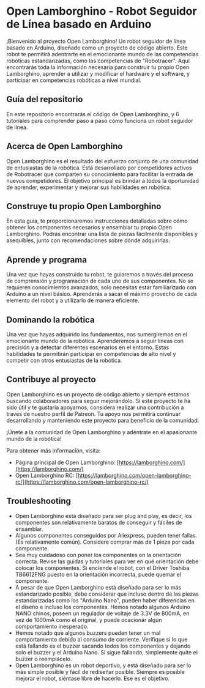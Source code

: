 



# Open Lamborghino - Robot Seguidor de Línea basado en Arduino

¡Bienvenido al proyecto Open Lamborghino! Un robot seguidor de línea basado en Arduino, diseñado como un proyecto de código abierto. Este robot te permitirá adentrarte en el emocionante mundo de las competencias robóticas estandarizadas, como las competencias de "Robotracer". Aquí encontrarás toda la información necesaria para construir tu propio Open Lamborghino, aprender a utilizar y modificar el hardware y el software, y participar en competencias robóticas a nivel mundial.

## Guía del repositorio

En este repositorio encontrarás el código de Open Lamborghino, y 6 tutoriales para comprender paso a paso cómo funciona un robot seguidor de línea. 



## Acerca de Open Lamborghino

Open Lamborghino es el resultado del esfuerzo conjunto de una comunidad de entusiastas de la robótica. Está desarrollado por competidores activos de Robotracer que comparten su conocimiento para facilitar la entrada de nuevos competidores. El objetivo principal es brindar a todos la oportunidad de aprender, experimentar y mejorar sus habilidades en robótica.

## Construye tu propio Open Lamborghino

En esta guía, te proporcionaremos instrucciones detalladas sobre cómo obtener los componentes necesarios y ensamblar tu propio Open Lamborghino. Podrás encontrar una lista de piezas fácilmente disponibles y asequibles, junto con recomendaciones sobre dónde adquirirlas.

## Aprende y programa

Una vez que hayas construido tu robot, te guiaremos a través del proceso de comprensión y programación de cada uno de sus componentes. No se requieren conocimientos avanzados, solo necesitas estar familiarizado con Arduino a un nivel básico. Aprenderás a sacar el máximo provecho de cada elemento del robot y a utilizarlo de manera eficiente.

## Dominando la robótica

Una vez que hayas adquirido los fundamentos, nos sumergiremos en el emocionante mundo de la robótica. Aprenderemos a seguir líneas con precisión y a detectar diferentes escenarios en el entorno. Estas habilidades te permitirán participar en competencias de alto nivel y competir con otros entusiastas de la robótica.

## Contribuye al proyecto

Open Lamborghino es un proyecto de código abierto y siempre estamos buscando colaboradores para seguir mejorándolo. Si este proyecto te ha sido útil y te gustaría apoyarnos, considera realizar una contribución a través de nuestro perfil de Patreon. Tu apoyo nos permitirá continuar desarrollando y manteniendo este proyecto para beneficio de la comunidad.

¡Únete a la comunidad de Open Lamborghino y adéntrate en el apasionante mundo de la robótica!

Para obtener más información, visita:

- Página principal de Open Lamborghino: [https://lamborghino.com/](https://lamborghino.com/)
- Open Lamborghino RC: [https://lamborghino.com/open-lamborghino-rc/](https://lamborghino.com/open-lamborghino-rc/)

## Troubleshooting

- Open Lamborghino está diseñado para ser plug and play, es decir, los componentes son relativamente baratos de conseguir y fáciles de ensamblar.
- Algunos componentes conseguidos por Aliexpress, pueden tener fallas. (Es relativamente común). Considere comprar más de 1 pieza por cada componente.
- Sea muy cuidadoso con poner los componentes en la orientación correcta. Revise las guidas y tutoriales para ver en qué orientación debe colocar los componentes. Si enciende el robot, con el Driver Toshiba TB6612FNG puesto en la orientación incorrecta, puede quemar el componente.
- A pesar de que Open Lamborghino está diseñado para ser lo más estandarizado posible, debe considerar que incluso dentro de las piezas estandarizadas como los "Arduino Nano", pueden haber diferencias en el diseño e incluso los componentes. Hemos notado algunos Arduino NANO chinos, poseen un regulador de voltaje de 3.3V de 800mA, en vez de 1000mA como el original, y puede ocacionar algún comportamiento inesperado.
- Hemos notado que algunos buzzers pueden tener un mal comportamiento debido al consumo de corriente. Verifique si lo que está fallando es el buzzer sacando todos los componentes y dejando solo el buzzer y el Arduino Nano. Si sigue fallando, simplemente quite el buzzer o reemplácelo.
- Open Lamborghino es un robot deportivo, y está diseñado para ser lo más simple posible y fácil de rediseñar posible. Siempre es posible mejorar el robot, siéntase libre de hacerlo. Ese es el objetivo.
  


